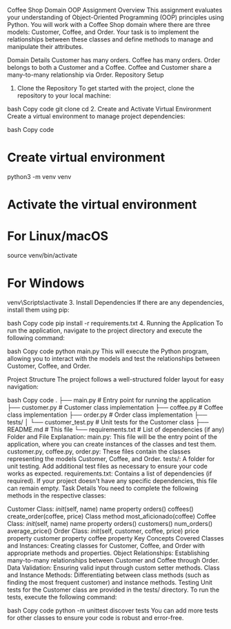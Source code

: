 Coffee Shop Domain OOP Assignment
Overview
This assignment evaluates your understanding of Object-Oriented Programming (OOP) principles using Python. You will work with a Coffee Shop domain where there are three models: Customer, Coffee, and Order. Your task is to implement the relationships between these classes and define methods to manage and manipulate their attributes.

Domain Details
Customer has many orders.
Coffee has many orders.
Order belongs to both a Customer and a Coffee.
Coffee and Customer share a many-to-many relationship via Order.
Repository Setup
1. Clone the Repository
To get started with the project, clone the repository to your local machine:

bash
Copy code
git clone <your-repo-url>
cd <your-repo-folder>
2. Create and Activate Virtual Environment
Create a virtual environment to manage project dependencies:

bash
Copy code
# Create virtual environment
python3 -m venv venv

# Activate the virtual environment
# For Linux/macOS
source venv/bin/activate

# For Windows
venv\Scripts\activate
3. Install Dependencies
If there are any dependencies, install them using pip:

bash
Copy code
pip install -r requirements.txt
4. Running the Application
To run the application, navigate to the project directory and execute the following command:

bash
Copy code
python main.py
This will execute the Python program, allowing you to interact with the models and test the relationships between Customer, Coffee, and Order.

Project Structure
The project follows a well-structured folder layout for easy navigation:

bash
Copy code
.
├── main.py                # Entry point for running the application
├── customer.py            # Customer class implementation
├── coffee.py              # Coffee class implementation
├── order.py               # Order class implementation
├── tests/
│   └── customer_test.py    # Unit tests for the Customer class
├── README.md              # This file
└── requirements.txt       # List of dependencies (if any)
Folder and File Explanation:
main.py: This file will be the entry point of the application, where you can create instances of the classes and test them.
customer.py, coffee.py, order.py: These files contain the classes representing the models Customer, Coffee, and Order.
tests/: A folder for unit testing. Add additional test files as necessary to ensure your code works as expected.
requirements.txt: Contains a list of dependencies (if required). If your project doesn't have any specific dependencies, this file can remain empty.
Task Details
You need to complete the following methods in the respective classes:

Customer Class:
_init_(self, name)
name property
orders()
coffees()
create_order(coffee, price)
Class method most_aficionado(coffee)
Coffee Class:
_init_(self, name)
name property
orders()
customers()
num_orders()
average_price()
Order Class:
_init_(self, customer, coffee, price)
price property
customer property
coffee property
Key Concepts Covered
Classes and Instances: Creating classes for Customer, Coffee, and Order with appropriate methods and properties.
Object Relationships: Establishing many-to-many relationships between Customer and Coffee through Order.
Data Validation: Ensuring valid input through custom setter methods.
Class and Instance Methods: Differentiating between class methods (such as finding the most frequent customer) and instance methods.
Testing
Unit tests for the Customer class are provided in the tests/ directory. To run the tests, execute the following command:

bash
Copy code
python -m unittest discover tests
You can add more tests for other classes to ensure your code is robust and error-free.
